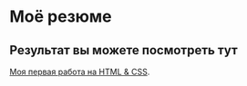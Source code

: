 # Моё резюме

## Результат вы можете посмотреть тут

[Моя первая работа на HTML & CSS](https://grantoom.github.io/Resume/).
